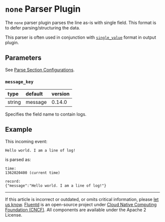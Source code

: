 # `none` Parser Plugin

The `none` parser plugin parses the line as-is with single field. This
format is to defer parsing/structuring the data.

This parser is often used in conjunction with
[`single_value`](/plugins/formatter/single_value.md) format in output plugin.


## Parameters

See [Parse Section Configurations](/configuration/parse-section.md).


### `message_key`

| type   | default | version |
|:-------|:--------|:--------|
| string | message | 0.14.0  |

Specifies the field name to contain logs.


## Example

This incoming event:

```
Hello world. I am a line of log!
```

is parsed as:

```
time:
1362020400 (current time)

record:
{"message":"Hello world. I am a line of log!"}
```


------------------------------------------------------------------------

If this article is incorrect or outdated, or omits critical information, please
[let us know](https://github.com/fluent/fluentd-docs-gitbook/issues?state=open).
[Fluentd](http://www.fluentd.org/) is an open-source project under
[Cloud Native Computing Foundation (CNCF)](https://cncf.io/). All components are
available under the Apache 2 License.
